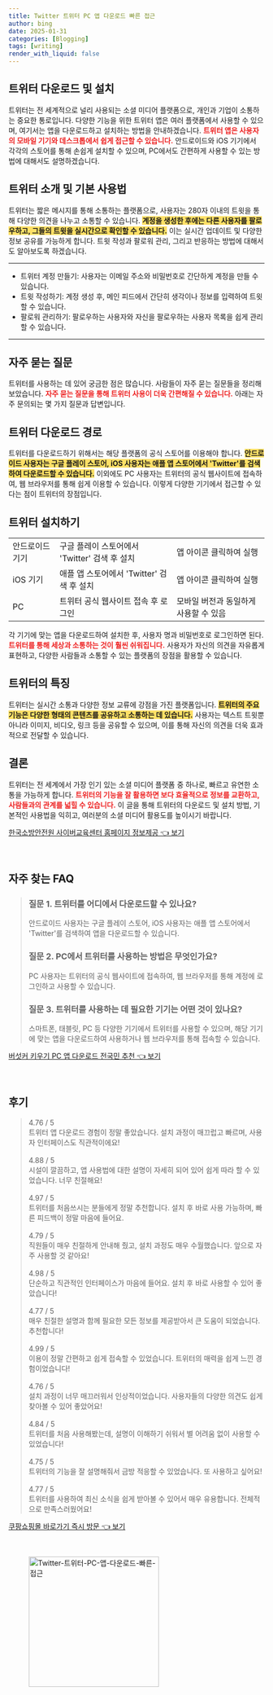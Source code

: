 ```yaml
---
title: Twitter 트위터 PC 앱 다운로드 빠른 접근
author: bing
date: 2025-01-31
categories: [Blogging]
tags: [writing]
render_with_liquid: false
---
```



<h2 id='트위터_다운로드_및_설치'>트위터 다운로드 및 설치</h2>

<p>트위터는 전 세계적으로 널리 사용되는 소셜 미디어 플랫폼으로, 개인과 기업이 소통하는 중요한 통로입니다. 다양한 기능을 위한 트위터 앱은 여러 플랫폼에서 사용할 수 있으며, 여기서는 앱을 다운로드하고 설치하는 방법을 안내하겠습니다. <b><span style="color: #ee2323;">트위터 앱은 사용자의 모바일 기기와 데스크톱에서 쉽게 접근할 수 있습니다.</span></b> 안드로이드와 iOS 기기에서 각각의 스토어를 통해 손쉽게 설치할 수 있으며, PC에서도 간편하게 사용할 수 있는 방법에 대해서도 설명하겠습니다.</p>

<h2 id='트위터_소개_및_기본_사용법'>트위터 소개 및 기본 사용법</h2>

<p>트위터는 짧은 메시지를 통해 소통하는 플랫폼으로, 사용자는 280자 이내의 트윗을 통해 다양한 의견을 나누고 소통할 수 있습니다. <b><span style="background-color: #ffe066;">계정을 생성한 후에는 다른 사용자를 팔로우하고, 그들의 트윗을 실시간으로 확인할 수 있습니다.</span></b> 이는 실시간 업데이트 및 다양한 정보 공유를 가능하게 합니다. 트윗 작성과 팔로워 관리, 그리고 반응하는 방법에 대해서도 알아보도록 하겠습니다.</p>

<hr />

<ul>
    <li>트위터 계정 만들기: 사용자는 이메일 주소와 비밀번호로 간단하게 계정을 만들 수 있습니다.</li>
    <li>트윗 작성하기: 계정 생성 후, 메인 피드에서 간단히 생각이나 정보를 입력하여 트윗할 수 있습니다.</li>
    <li>팔로워 관리하기: 팔로우하는 사용자와 자신을 팔로우하는 사용자 목록을 쉽게 관리할 수 있습니다.</li>
</ul>

<hr />

<h2 id='자주_묻는_질문'>자주 묻는 질문</h2>

<p>트위터를 사용하는 데 있어 궁금한 점은 많습니다. 사람들이 자주 묻는 질문들을 정리해 보았습니다. <b><span style="color: #ee2323;">자주 묻는 질문을 통해 트위터 사용이 더욱 간편해질 수 있습니다.</span></b> 아래는 자주 문의되는 몇 가지 질문과 답변입니다.</p>

<h2 id='트위터_다운로드_경로'>트위터 다운로드 경로</h2>

<p>트위터를 다운로드하기 위해서는 해당 플랫폼의 공식 스토어를 이용해야 합니다. <b><span style="background-color: #ffe066;">안드로이드 사용자는 구글 플레이 스토어, iOS 사용자는 애플 앱 스토어에서 'Twitter'를 검색하여 다운로드할 수 있습니다.</span></b> 이외에도 PC 사용자는 트위터의 공식 웹사이트에 접속하여, 웹 브라우저를 통해 쉽게 이용할 수 있습니다. 이렇게 다양한 기기에서 접근할 수 있다는 점이 트위터의 장점입니다.</p>

<h2 id='트위터_설치하기'>트위터 설치하기</h2>

<table>
    <tr>
        <td>안드로이드 기기</td>
        <td>구글 플레이 스토어에서 'Twitter' 검색 후 설치</td>
        <td>앱 아이콘 클릭하여 실행</td>
    </tr>
    <tr>
        <td>iOS 기기</td>
        <td>애플 앱 스토어에서 'Twitter' 검색 후 설치</td>
        <td>앱 아이콘 클릭하여 실행</td>
    </tr>
    <tr>
        <td>PC</td>
        <td>트위터 공식 웹사이트 접속 후 로그인</td>
        <td>모바일 버전과 동일하게 사용할 수 있음</td>
    </tr>
</table>

<p>각 기기에 맞는 앱을 다운로드하여 설치한 후, 사용자 명과 비밀번호로 로그인하면 된다. <b><span style="color: #ee2323;">트위터를 통해 세상과 소통하는 것이 훨씬 쉬워집니다.</span></b> 사용자가 자신의 의견을 자유롭게 표현하고, 다양한 사람들과 소통할 수 있는 플랫폼의 장점을 활용할 수 있습니다.</p>

<h2 id='트위터_특징'>트위터의 특징</h2>

<p>트위터는 실시간 소통과 다양한 정보 교류에 강점을 가진 플랫폼입니다. <b><span style="background-color: #ffe066;">트위터의 주요 기능은 다양한 형태의 콘텐츠를 공유하고 소통하는 데 있습니다.</span></b> 사용자는 텍스트 트윗뿐 아니라 이미지, 비디오, 링크 등을 공유할 수 있으며, 이를 통해 자신의 의견을 더욱 효과적으로 전달할 수 있습니다.</p>

<h2 id='결론'>결론</h2>

<p>트위터는 전 세계에서 가장 인기 있는 소셜 미디어 플랫폼 중 하나로, 빠르고 유연한 소통을 가능하게 합니다. <b><span style="color: #ee2323;">트위터의 기능을 잘 활용하면 보다 효율적으로 정보를 교환하고, 사람들과의 관계를 넓힐 수 있습니다.</span></b> 이 글을 통해 트위터의 다운로드 및 설치 방법, 기본적인 사용법을 익히고, 여러분의 소셜 미디어 활용도를 높이시기 바랍니다.</p>


<p><a class="click-button" title="한국소방안전원 사이버교육센터 홈페이지 정보제공" href="https://greenforu.github.io/posts/%ED%95%9C%EA%B5%AD%EC%86%8C%EB%B0%A9%EC%95%88%EC%A0%84%EC%9B%90-%EC%82%AC%EC%9D%B4%EB%B2%84%EA%B5%90%EC%9C%A1%EC%84%BC%ED%84%B0-%ED%99%88%ED%8E%98%EC%9D%B4%EC%A7%80-%EC%A0%95%EB%B3%B4%EC%A0%9C%EA%B3%B5/" rel="dofollow">한국소방안전원 사이버교육센터 홈페이지 정보제공 👈 보기</a></p><br>
<h2 id='자주_찾는_FAQ'>자주 찾는 FAQ</h2>
<div itemscope="" itemtype="https://schema.org/FAQPage"> 
<blockquote> 
<div itemscope="" itemprop="mainEntity" itemtype="https://schema.org/Question"> 
<h3 itemprop="name">질문 1. 트위터를 어디에서 다운로드할 수 있나요?</h3> 
<div itemscope="" itemprop="acceptedAnswer" itemtype="https://schema.org/Answer"> 
<span itemprop="text"> 
<p>안드로이드 사용자는 구글 플레이 스토어, iOS 사용자는 애플 앱 스토어에서 'Twitter'를 검색하여 앱을 다운로드할 수 있습니다.</p> 
</span> 
</div> 
</div> 
<div itemscope="" itemprop="mainEntity" itemtype="https://schema.org/Question"> 
<h3 itemprop="name">질문 2. PC에서 트위터를 사용하는 방법은 무엇인가요?</h3> 
<div itemscope="" itemprop="acceptedAnswer" itemtype="https://schema.org/Answer"> 
<span itemprop="text"> 
<p>PC 사용자는 트위터의 공식 웹사이트에 접속하여, 웹 브라우저를 통해 계정에 로그인하고 사용할 수 있습니다.</p> 
</span> 
</div> 
</div> 
<div itemscope="" itemprop="mainEntity" itemtype="https://schema.org/Question"> 
<h3 itemprop="name">질문 3. 트위터를 사용하는 데 필요한 기기는 어떤 것이 있나요?</h3> 
<div itemscope="" itemprop="acceptedAnswer" itemtype="https://schema.org/Answer"> 
<span itemprop="text"> 
<p>스마트폰, 태블릿, PC 등 다양한 기기에서 트위터를 사용할 수 있으며, 해당 기기에 맞는 앱을 다운로드하여 사용하거나 웹 브라우저를 통해 접속할 수 있습니다.</p> 
</span> 
</div> 
</div> 
</blockquote> 
</div>
<p><a class="click-button" title="버섯커 키우기 PC 앱 다운로드 전국민 추천" href="https://greenforu.github.io/posts/%EB%B2%84%EC%84%AF%EC%BB%A4-%ED%82%A4%EC%9A%B0%EA%B8%B0-PC-%EC%95%B1-%EB%8B%A4%EC%9A%B4%EB%A1%9C%EB%93%9C-%EC%A0%84%EA%B5%AD%EB%AF%BC-%EC%B6%94%EC%B2%9C/" rel="dofollow">버섯커 키우기 PC 앱 다운로드 전국민 추천 👈 보기</a></p><br>
<h2 id='후기'>후기</h2>
<div itemscope itemtype="https://schema.org/Product">
  <blockquote>
  <div itemprop="review" itemscope itemtype="https://schema.org/Review">
      <div itemprop="reviewRating" itemscope itemtype="https://schema.org/Rating"> <span itemprop="ratingValue">4.76</span> / <span itemprop="bestRating">5</span> </div>
      <span itemprop="reviewBody">트위터 앱 다운로드 경험이 정말 좋았습니다. 설치 과정이 매끄럽고 빠르며, 사용자 인터페이스도 직관적이에요!</span>
  </div>
  <br>
  <div itemprop="review" itemscope itemtype="https://schema.org/Review">
      <div itemprop="reviewRating" itemscope itemtype="https://schema.org/Rating"> <span itemprop="ratingValue">4.88</span> / <span itemprop="bestRating">5</span> </div>
      <span itemprop="reviewBody">시설이 깔끔하고, 앱 사용법에 대한 설명이 자세히 되어 있어 쉽게 따라 할 수 있었습니다. 너무 친절해요!</span>
  </div>
  <br>
  <div itemprop="review" itemscope itemtype="https://schema.org/Review">
      <div itemprop="reviewRating" itemscope itemtype="https://schema.org/Rating"> <span itemprop="ratingValue">4.97</span> / <span itemprop="bestRating">5</span> </div>
      <span itemprop="reviewBody">트위터를 처음쓰시는 분들에게 정말 추천합니다. 설치 후 바로 사용 가능하며, 빠른 피드백이 정말 마음에 들어요.</span>
  </div>
  <br>
  <div itemprop="review" itemscope itemtype="https://schema.org/Review">
      <div itemprop="reviewRating" itemscope itemtype="https://schema.org/Rating"> <span itemprop="ratingValue">4.79</span> / <span itemprop="bestRating">5</span> </div>
      <span itemprop="reviewBody">직원들이 매우 친절하게 안내해 줬고, 설치 과정도 매우 수월했습니다. 앞으로 자주 사용할 것 같아요!</span>
  </div>
  <br>
  <div itemprop="review" itemscope itemtype="https://schema.org/Review">
      <div itemprop="reviewRating" itemscope itemtype="https://schema.org/Rating"> <span itemprop="ratingValue">4.98</span> / <span itemprop="bestRating">5</span> </div>
      <span itemprop="reviewBody">단순하고 직관적인 인터페이스가 마음에 들어요. 설치 후 바로 사용할 수 있어 좋았습니다!</span>
  </div>
  <br>
  <div itemprop="review" itemscope itemtype="https://schema.org/Review">
      <div itemprop="reviewRating" itemscope itemtype="https://schema.org/Rating"> <span itemprop="ratingValue">4.77</span> / <span itemprop="bestRating">5</span> </div>
      <span itemprop="reviewBody">매우 친절한 설명과 함께 필요한 모든 정보를 제공받아서 큰 도움이 되었습니다. 추천합니다!</span>
  </div>
  <br>
  <div itemprop="review" itemscope itemtype="https://schema.org/Review">
      <div itemprop="reviewRating" itemscope itemtype="https://schema.org/Rating"> <span itemprop="ratingValue">4.99</span> / <span itemprop="bestRating">5</span> </div>
      <span itemprop="reviewBody">이용이 정말 간편하고 쉽게 접속할 수 있었습니다. 트위터의 매력을 쉽게 느낀 경험이었습니다!</span>
  </div>
  <br>
  <div itemprop="review" itemscope itemtype="https://schema.org/Review">
      <div itemprop="reviewRating" itemscope itemtype="https://schema.org/Rating"> <span itemprop="ratingValue">4.76</span> / <span itemprop="bestRating">5</span> </div>
      <span itemprop="reviewBody">설치 과정이 너무 매끄러워서 인상적이었습니다. 사용자들의 다양한 의견도 쉽게 찾아볼 수 있어 좋았어요!</span>
  </div>
  <br>
  <div itemprop="review" itemscope itemtype="https://schema.org/Review">
      <div itemprop="reviewRating" itemscope itemtype="https://schema.org/Rating"> <span itemprop="ratingValue">4.84</span> / <span itemprop="bestRating">5</span> </div>
      <span itemprop="reviewBody">트위터를 처음 사용해봤는데, 설명이 이해하기 쉬워서 별 어려움 없이 사용할 수 있었습니다!</span>
  </div>
  <br>
  <div itemprop="review" itemscope itemtype="https://schema.org/Review">
      <div itemprop="reviewRating" itemscope itemtype="https://schema.org/Rating"> <span itemprop="ratingValue">4.75</span> / <span itemprop="bestRating">5</span> </div>
      <span itemprop="reviewBody">트위터의 기능을 잘 설명해줘서 금방 적응할 수 있었습니다. 또 사용하고 싶어요!</span>
  </div>
  <br>
  <div itemprop="review" itemscope itemtype="https://schema.org/Review">
      <div itemprop="reviewRating" itemscope itemtype="https://schema.org/Rating"> <span itemprop="ratingValue">4.77</span> / <span itemprop="bestRating">5</span> </div>
      <span itemprop="reviewBody">트위터를 사용하여 최신 소식을 쉽게 받아볼 수 있어서 매우 유용합니다. 전체적으로 만족스러웠어요!</span>
  </div>
  </blockquote>
</div>
<p><a class="click-button" title="쿠팡쇼핑몰 바로가기 즉시 방문" href="https://greenforu.github.io/posts/%EC%BF%A0%ED%8C%A1%EC%87%BC%ED%95%91%EB%AA%B0-%EB%B0%94%EB%A1%9C%EA%B0%80%EA%B8%B0-%EC%A6%89%EC%8B%9C-%EB%B0%A9%EB%AC%B8/" rel="dofollow">쿠팡쇼핑몰 바로가기 즉시 방문 👈 보기</a></p><br>
<figure class="image"><img src="https://greenforu.github.io/assets/img/thumbnail/Twitter-트위터-PC-앱-다운로드-빠른-접근.webp" alt="Twitter-트위터-PC-앱-다운로드-빠른-접근" width="256" height="256"></figure>